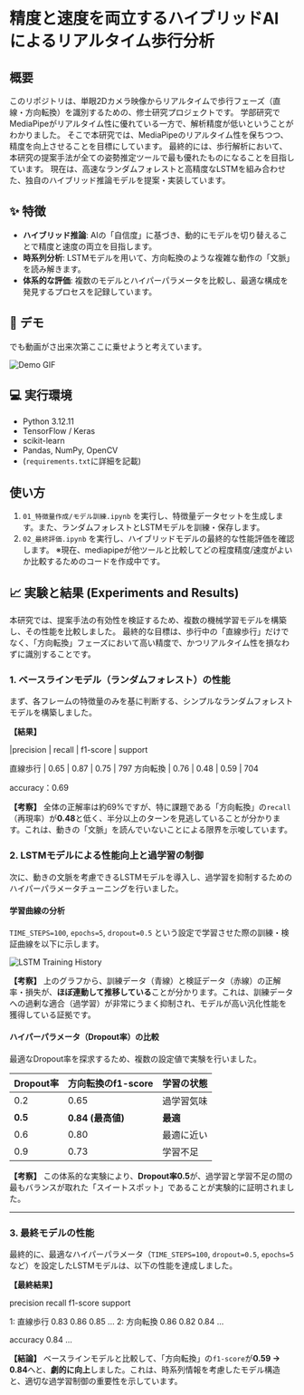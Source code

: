 # 精度と速度を両立するハイブリッドAIによるリアルタイム歩行分析

## 概要
このリポジトリは、単眼2Dカメラ映像からリアルタイムで歩行フェーズ（直線・方向転換）を識別するための、修士研究プロジェクトです。
学部研究でMediaPipeがリアルタイム性に優れている一方で、解析精度が低いということがわかりました。
そこで本研究では、MediaPipeのリアルタイム性を保ちつつ、精度を向上させることを目標にしています。
最終的には、歩行解析において、本研究の提案手法が全ての姿勢推定ツールで最も優れたものになることを目指しています。
現在は、高速なランダムフォレストと高精度なLSTMを組み合わせた、独自のハイブリッド推論モデルを提案・実装しています。

## ✨ 特徴
- **ハイブリッド推論**: AIの「自信度」に基づき、動的にモデルを切り替えることで精度と速度の両立を目指します。
- **時系列分析**: LSTMモデルを用いて、方向転換のような複雑な動作の「文脈」を読み解きます。
- **体系的な評価**: 複数のモデルとハイパーパラメータを比較し、最適な構成を発見するプロセスを記録しています。

## 🚀 デモ
でも動画がさ出来次第ここに乗せようと考えています。

![Demo GIF](ここにGIFのURLまたはパス)

## 💻 実行環境
- Python 3.12.11
- TensorFlow / Keras
- scikit-learn
- Pandas, NumPy, OpenCV
- (`requirements.txt`に詳細を記載)

## 使い方
1. `01_特徴量作成/モデル訓練.ipynb` を実行し、特徴量データセットを生成します。また、ランダムフォレストとLSTMモデルを訓練・保存します。
2. `02_最終評価.ipynb` を実行し、ハイブリッドモデルの最終的な性能評価を確認します。
※現在、mediapipeが他ツールと比較してどの程度精度/速度がよいか比較するためのコードを作成中です。

## 📈 実験と結果 (Experiments and Results)

本研究では、提案手法の有効性を検証するため、複数の機械学習モデルを構築し、その性能を比較しました。
最終的な目標は、歩行中の「直線歩行」だけでなく、「方向転換」フェーズにおいて高い精度で、かつリアルタイム性を損なわずに識別することです。

### 1. ベースラインモデル（ランダムフォレスト）の性能

まず、各フレームの特徴量のみを基に判断する、シンプルなランダムフォレストモデルを構築しました。

**【結果】**

|precision | recall | f1-score | support

 直線歩行 | 0.65 | 0.87 | 0.75 | 797
 方向転換 | 0.76 | 0.48 | 0.59 | 704

accuracy：0.69

**【考察】**
全体の正解率は約69%ですが、特に課題である「方向転換」の`recall`（再現率）が**0.48**と低く、半分以上のターンを見逃していることが分かります。これは、動きの「文脈」を読んでいないことによる限界を示唆しています。


### 2. LSTMモデルによる性能向上と過学習の制御

次に、動きの文脈を考慮できるLSTMモデルを導入し、過学習を抑制するためのハイパーパラメータチューニングを行いました。

#### 学習曲線の分析

`TIME_STEPS=100`, `epochs=5`, `dropout=0.5` という設定で学習させた際の訓練・検証曲線を以下に示します。

![LSTM Training History](images/learning_curve_dropout0.5.png)

**【考察】**
上のグラフから、訓練データ（青線）と検証データ（赤線）の正解率・損失が、**ほぼ連動して推移している**ことが分かります。これは、訓練データへの過剰な適合（過学習）が非常にうまく抑制され、モデルが高い汎化性能を獲得している証拠です。

#### ハイパーパラメータ（Dropout率）の比較

最適なDropout率を探求するため、複数の設定値で実験を行いました。

| Dropout率 | 方向転換のf1-score | 学習の状態 |
| :--- | :--- | :--- |
| 0.2 | 0.65 | 過学習気味 |
| **0.5** | **0.84 (最高値)** | **最適** |
| 0.6 | 0.80 | 最適に近い |
| 0.9 | 0.73 | 学習不足 |

**【考察】**
この体系的な実験により、**Dropout率0.5**が、過学習と学習不足の間の最もバランスが取れた「スイートスポット」であることが実験的に証明されました。

---

### 3. 最終モデルの性能

最終的に、最適なハイパーパラメータ（`TIME_STEPS=100`, `dropout=0.5`, `epochs=5`など）を設定したLSTMモデルは、以下の性能を達成しました。

**【最終結果】**

  precision    recall  f1-score   support

 1: 直線歩行       0.83      0.86      0.85       ...
 2: 方向転換       0.86      0.82      0.84       ...

accuracy                           0.84      ...

**【結論】**
ベースラインモデルと比較して、「方向転換」の`f1-score`が**0.59 → 0.84**へと、**劇的に向上**しました。これは、時系列情報を考慮したモデル構造と、適切な過学習制御の重要性を示しています。
